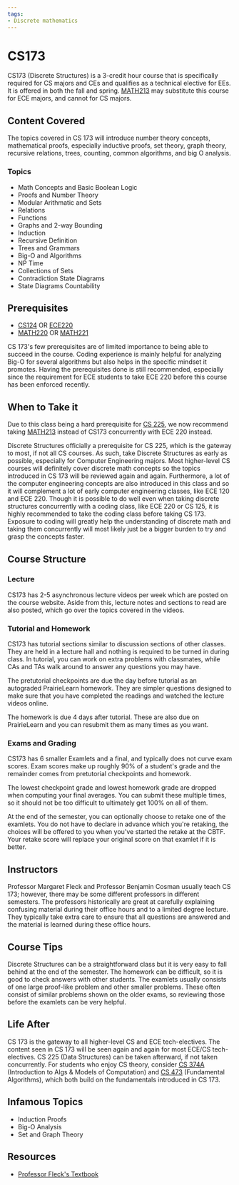 ```yaml
---
tags:
- Discrete mathematics
---
```

# CS173

CS173 (Discrete Structures) is a 3-credit hour course that is specifically required for CS majors and CEs and qualifies as a technical elective for EEs. It is offered in both the fall and spring. [MATH213](../MATH%20Course%20Offerings/MATH213.md) may substitute this course for ECE majors, and cannot for CS majors.

## Content Covered

The topics covered in CS 173 will introduce number theory concepts, mathematical proofs, especially inductive proofs, set theory, graph theory, recursive relations, trees, counting, common algorithms, and big O analysis. 

### Topics

- Math Concepts and Basic Boolean Logic
- Proofs and Number Theory
- Modular Arithmatic and Sets
- Relations
- Functions
- Graphs and 2-way Bounding
- Induction
- Recursive Definition
- Trees and Grammars
- Big-O and Algorithms
- NP Time
- Collections of Sets
- Contradiction State Diagrams
- State Diagrams Countability

## Prerequisites

- [CS124](./CS124.md) OR [ECE220](../ECE%20Course%20Offerings/ECE220.md)
- [MATH220](../MATH%20Course%20Offerings/MATH220.md) OR [MATH221](../MATH%20Course%20Offerings/MATH221.md)

CS 173's few prerequisites are of limited importance to being able to succeed in the course. Coding experience is mainly helpful for analyzing Big-O for several algorithms but also helps in the specific mindset it promotes. Having the prerequisites done is still recommended, especially since the requirement for ECE students to take ECE 220 before this course has been enforced recently.

## When to Take it

Due to this class being a hard prerequisite for [CS 225](./CS225.md), we now recommend taking [MATH213](../MATH%20Course%20Offerings/MATH213.md) instead of CS173 concurrently with ECE 220 instead.

Discrete Structures officially a prerequisite for CS 225, which is the gateway to most, if not all CS courses.  As such, take Discrete Structures as early as possible, especially for Computer Engineering majors.  Most higher-level CS courses will definitely cover discrete math concepts so the topics introduced in CS 173 will be reviewed again and again.  Furthermore, a lot of the computer engineering concepts are also introduced in this class and so it will complement a lot of early computer engineering classes, like ECE 120 and ECE 220.  Though it is possible to do well even when taking discrete structures concurrently with a coding class, like ECE 220 or CS 125, it is highly recommended to take the coding class before taking CS 173.  Exposure to coding will greatly help the understanding of discrete math and taking them concurrently will most likely just be a bigger burden to try and grasp the concepts faster. 

## Course Structure

### Lecture

CS173 has 2-5 asynchronous lecture videos per week which are posted on the course website.  Aside from this, lecture notes and sections to read are also posted, which go over the topics covered in the videos.

### Tutorial and Homework

CS173 has tutorial sections similar to discussion sections of other classes.  They are held in a lecture hall and nothing is required to be turned in during class.  In tutorial, you can work on extra problems with classmates, while CAs and TAs walk around to answer any questions you may have.

The pretutorial checkpoints are due the day before tutorial as an autograded PrairieLearn homework.  They are simpler questions designed to make sure that you have completed the readings and watched the lecture videos online.

The homework is due 4 days after tutorial.  These are also due on PrairieLearn and you can resubmit them as many times as you want.

### Exams and Grading

CS173 has 6 smaller Examlets and a final, and typically does not curve exam scores. Exam scores make up roughly 90% of a student's grade and the remainder comes from pretutorial checkpoints and homework.

The lowest checkpoint grade and lowest homework grade are dropped when computing your final averages. You can submit these multiple times, so it should not be too difficult to ultimately get 100% on all of them.

At the end of the semester, you can optionally choose to retake one of the examlets. You do not have to declare in advance which you're retaking, the choices will be offered to you when you've started the retake at the CBTF. Your retake score will replace your original score on that examlet if it is better.

## Instructors

Professor Margaret Fleck and Professor Benjamin Cosman usually teach CS 173; however, there may be some different professors in different semesters. The professors historically are great at carefully explaining confusing material during their office hours and to a limited degree lecture. They typically take extra care to ensure that all questions are answered and the material is learned during these office hours.

## Course Tips

Discrete Structures can be a straightforward class but it is very easy to fall behind at the end of the semester. The homework can be difficult, so it is good to check answers with other students. The examlets usually consists of one large proof-like problem and other smaller problems. These often consist of similar problems shown on the older exams, so reviewing those before the examlets can be very helpful.

## Life After

CS 173 is the gateway to all higher-level CS and ECE tech-electives. The content seen in CS 173 will be seen again and again for most ECE/CS tech-electives. CS 225 (Data Structures) can be taken afterward, if not taken concurrently.  For students who enjoy CS theory, consider [CS 374A](./CS374A.md) (Introduction to Algs & Models of Computation) and [CS 473](./CS473.md) (Fundamental Algorithms), which both build on the fundamentals introduced in CS 173.

## Infamous Topics

- Induction Proofs
- Big-O Analysis
- Set and Graph Theory

## Resources

- [Professor Fleck's Textbook](https://mfleck.cs.illinois.edu/building-blocks/index-sp2020.html)